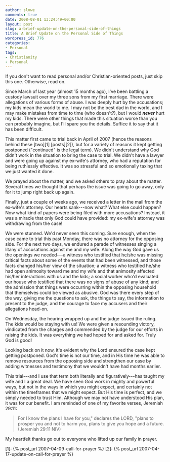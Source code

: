 ```yaml
---
author: slowe
comments: true
date: 2008-08-01 13:24:49+00:00
layout: post
slug: a-brief-update-on-the-personal-side-of-things
title: A Brief Update on the Personal Side of Things
wordpress_id: 776
categories:
- Personal
tags:
- Christianity
- Personal
---
```


If you don't want to read personal and/or Christian-oriented posts, just skip this one. Otherwise, read on.

Since March of last year (almost 15 months ago), I've been battling a custody lawsuit over my three sons from my first marriage. There were allegations of various forms of abuse. I was deeply hurt by the accusations; my kids mean the world to me. I may not be the best dad in the world, and I may make mistakes from time to time (who doesn't?), but I would _**never**_ hurt my kids. There were other things that made this situation worse than you can probably imagine, but I'll spare you the details. Suffice it to say that it has been difficult.

This matter first came to trial back in April of 2007 (hence the reasons behind these [two][1] [posts][2]), but for a variety of reasons it kept getting postponed ("continued" is the legal term). We didn't understand why God didn't work in the situation to bring the case to trial. We didn't have a lawyer and were going up against my ex-wife's attorney, who had a reputation for being ruthlessly effective. It was so stressful and so emotionally taxing that we just wanted it done.

We prayed about the matter, and we asked others to pray about the matter. Several times we thought that perhaps the issue was going to go away, only for it to jump right back up again.

Finally, just a couple of weeks ago, we received a letter in the mail from the ex-wife's attorney. Our hearts sank---now what? What else could happen? Now what kind of papers were being filed with more accusations? Instead, it was a miracle that only God could have provided: my ex-wife's attorney was withdrawing from the case!

We were stunned. We'd never seen this coming. Sure enough, when the case came to trial this past Monday, there was no attorney for the opposing side. For the next two days, we endured a parade of witnesses singing a litany of accusations against me and my wife. Along the way God gave us the openings we needed---a witness who testified that he/she was missing critical facts about some of the events that had been witnessed, and those facts changed his/her view of the situation; a witness who testified he/she had open animosity toward me and my wife and that animosity affected his/her interactions with us and the kids; a social worker who'd evaluated our house who testified that there was no signs of abuse of any kind; and the admission that things were occurring within the opposing household that themselves could be viewed as abusive. God was there every step of the way, giving me the questions to ask, the things to say, the information to present to the judge, and the courage to face my accusers and their allegations head-on.

On Wednesday, the hearing wrapped up and the judge issued the ruling. The kids would be staying with us! We were given a resounding victory, vindicated from the charges and commended by the judge for our efforts in raising the kids. It was everything we had hoped for and asked for. Truly God is good!

Looking back on it now, it's evident why the Lord ensured the case kept getting postponed. God's time is not our time, and in His time he was able to remove resources from the opposing side and strengthen our case by adding witnesses and testimony that we wouldn't have had months earlier.

This trial---and I use that term both literally and figuratively---has taught my wife and I a great deal. We have seen God work in mighty and powerful ways, but not in the ways in which you might expect, and certainly not within the timeframes that we might expect. But His time is perfect, and we simply needed to trust Him.  Although we may not have understood His plan, it was for our benefit. I am reminded of one of my favorite verses, Jeremiah 29:11:

>For I know the plans I have for you," declares the LORD, "plans to prosper you and not to harm you, plans to give you hope and a future. (Jeremiah 29:11 NIV)

My heartfelt thanks go out to everyone who lifted up our family in prayer.

[1]: {% post_url 2007-04-09-call-for-prayer %}
[2]: {% post_url 2007-04-17-update-on-call-for-prayer %}
